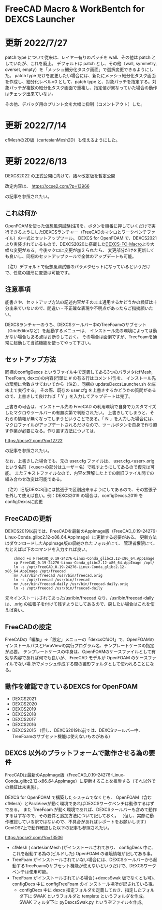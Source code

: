 # FreeCAD Macro & WorkBentch for DEXCS Launcher
# 更新 2022/7/27
patch type について従来は、レイヤー有りのパッチを wall、その他は patch としていたが、これを廃止。
デフォルトは patch とし、その他（wall, symmetry, overset, empty）を「メッシュ細分化タスク画面」で選択変更できるようにした。
patch type だけを変更したい場合には、新たにメッシュ細分化タスク画面を作成し、細分化レベル=0 として、patch type と、対象パッチを指定する。対象パッチが複数の細分化タスク画面で重複し、指定値が異なっていた場合の動作はチェック出来ていない。

その他、デバッグ用のプリント文を大幅に抑制（コメントアウト）した。

# 更新 2022/7/14
cfMeshの2D版（cartesianMesh2D）も使えるようにした。

# 更新 2022/6/13
DEXCS2022 の正式公開に向けて、諸々改定版を暫定公開

改定内容は、
 https://ocse2.com/?p=13966
 
の記事を参照されたい。

## これは何か
OpenFOAMを使った仮想風洞試験(注1)を、ボタンを順番に押していくだけで実行できるようにしたDEXCSランチャー（FreeCADのマクロとワークベンチファイル）の一式とセットアップツール。
DEXCS for OpenFOAM で、DEXCS2021より実装されているもので、DEXCS2020に搭載した[DEXCS-FC-Macro](https://gitlab.com/E.Mogura/dexcs-fc-macro)より大幅な変更がある。今後マクロに変更が加えられたら、
変更部分だけを更新しても良いし、同梱のセットアップツールで全体のアップデートも可能。

（注1）デフォルトで仮想風洞試験のパラメタセットになっているというだけで、任意の雛形に変更は可能です。
　　　　
## 注意事項
能書きや、セットアップ方法の記述内容がそのまま通用するかどうかの検証は十分出来ていないので、間違い・不正確な表現や不明点があったらご指摘願いたい。

DEXCSランチャーのうち、DEXCSツールバー中のTreeFoamのサブセット（GridEditorなど）を起動するメニューは、
インストール先の環境によっては動かない場合もある点はお断りしておく。
その場合は面倒ですが、TreeFoamを通常に起動して当該機能を使ってやって下さい。

## セットアップ方法

同梱のconfigDexcs というファイル中で定義してある3つのパラメタ(cfMesh, TreeFoam, dexcs)の内容(行頭に # の有る行はコメント行)を、
インストール先の環境に合致させておいてから（注2）、同梱の updateDexcsLauncher.sh を端末上で実行する。
その際、既存の user.cfg を上書きするかどうかの質問があるので、上書きして良ければ「 Y 」を入力してアップデートは完了。

上書きの可否は、インストール先の FreeCAD の利用環境で自身でカスタマイズしたマクロやツールバーの有無次第で判断されたい。
上書きしてしまうと、それらの情報が無くなってしまうということである。「 N 」を入力した場合には、
マクロファイルがアップデートされるだけなので、ツールボタンを自身で作り直す作業が必要になる。作り直す方法については、

https://ocse2.com/?p=12722

の記事を参照されたい。


なお、上書きした場合でも、元の user.cfg ファイルは、 user.cfg.\<user\>.orig という名前（\<user\>の部分はユーザー名）で残すようにしてあるので復元は可能。
またテキストファイルなので、内容を理解した上での新旧ファイル間での組み合わせ改変は可能である。

（注2）旧版DEXCS用には拡張子で区別出来るようにしてあるので、その拡張子を外して使えば良い。例：DEXCS2019 の場合は、configDexcs.2019 を configDexcsに変更

## FreeCADの更新

DEXCS2019以前では、FreeCADを最新のAppImage版（FreeCAD_0.19-24276-Linux-Conda_glibc2.12-x86_64.AppImage）に更新する必要がある。
更新方法はダウンロードしたAppImage版の収納されたフォルダにて、
管理者権限にて、たとえば以下のコマンドを入力すれば良い。
```
	chmod +x FreeCAD_0.19-24276-Linux-Conda_glibc2.12-x86_64.AppImage
	cp FreeCAD_0.19-24276-Linux-Conda_glibc2.12-x86_64.AppImage /opt/
	ln -s /opt/FreeCAD_0.19-24276-Linux-Conda_glibc2.12-x86_64.AppImage /opt/freecad 
	mv /usr/bin/freecad /usr/bin/freecad.orig
	ln -s /opt/freecad /usr/bin/freecad
	mv /usr/bin/freecad-daily /usr/bin/freecad-daily.orig
	ln -s /opt/freecad /usr/bin/freecad-daily
```
元々インストールされてあった/usr/bin/freecad なり、/usr/bin/freecad-dailyは、.orig の拡張子を付けて残すようにしてあるので、戻したい場合はこれを使えば良い。 

## FreeCADの設定
FreeCADの「編集」⇒「設定」メニューの「dexcsCfdOf」で、OpenFOAMのインストールパスとParaViewの実行プログラム名、テンプレートケースの指定が必要。
テンプレートケースの中身は、OpenFOAMのケースファイルとして有効な内容であれば何でも良いが、 FreeCAD モデルが OpenFOAM のケースファイルでない場
所でメッシュ作成する際の雛形フォルダとして使われることになる。

## 動作を確認できているDEXCS for OpenFOAM

* DEXCS2021
* DEXCS2020
* DEXCS2019
* DEXCS2018
* DEXCS2017
* DEXCS2016
* DEXCS2015
（但し、DEXCS2019以前では、DEXCSツールバー中、TreeFoamのサブセット機能は使えないものがある）

## DEXCS 以外のプラットフォームで動作させる為の要件
FreeCADは最新のAppImage版（FreeCAD_0.19-24276-Linux-Conda_glibc2.12-x86_64.AppImage）に更新することを推奨する（それ以外での検証は未実施）。

DEXCS for OpenFOAM で構築したシステムでなくとも、
OpenFOAM（含むcfMesh）とParaViewが動く環境であればDEXCSワークベンチは動作するはずである。
また TreeFoam が動く環境であれば、DEXCSツールバーも含めて動作するはずなので、その要件と追加方法について記しておく。
（但し、実際に動作確認している訳ではないので、不具合があればレポートをお願いします）
CentOS7上で動作確認した以下の記事も参照されたい。

https://ocse2.com/?p=13506

* cfMesh ( cartesianMesh )がインストールされており、 configDecs 中に、これを起動する為の(ビルドした)
OpenFOAM の環境情報が記してある事。
* TreeFoam がインストールされていない場合には、DEXCSツールバーから起動するTreeFoamのサブセット機能が使えないというだけで、DEXCSワークベンチは使用可能。
* TreeFoam がインストールされている場合( +dexcsSwak 版でなくとも可)、 configDecs 中に configTreeFoam のイ
ンストール場所が記されている事。
	* configDecs 中に dexcs 指定フォルダを定義しておき、指定したフォルダ下に SWAK というフォルダと template
というフォルダを作成。 SWAK フォルダ下に pyDexcsSwak.py という空ファイルを作成。



